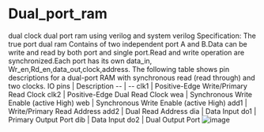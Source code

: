 # Dual_port_ram
dual clock dual port ram using verilog and system verilog
Specification:
The true port dual ram Contains of two independent port A and B.Data can be write and read by both port and single port.Read and write operation are synchronized.Each port has its own data_in, Wr_en,Rd_en,data_out,clock,address.
The following table shows pin descriptions for a dual-port RAM with synchronous read (read through) and two clocks.
IO pins | Description
-- | --
clk1 | Positive-Edge   Write/Primary Read Clock
clk2 | Positive-Edge   Dual Read Clock
wea | Synchronous   Write Enable (active High)
web | Synchronous   Write Enable (active High)
add1 | Write/Primary   Read Address
add2 | Dual   Read Address
dia | Data   Input
do1 | Primary Output Port
dib | Data   Input
do2 | Dual Output Port
![image](https://user-images.githubusercontent.com/72481400/98443613-5e5a7500-2132-11eb-80f8-35ff7d061b1d.png)
